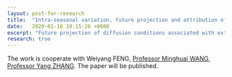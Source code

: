 ```yaml
---
layout: post-for-research
title:  "Intra-seasonal variation, future projection and attribution of haze diffusion condition over East China"
date:   2020-01-16 19:15:26 +0800
excerpt: "Future projection of diffusion conditions associated with extreme haze events over East China is of great importance to government emission regulations and public human health. Here the diffusion conditions and their changes under future warming scenarios are examined. The relative strength of haze events in Northern China Plain (NCP) have increased from 150% during 2006-2015 to 190% during 2090-2099 under RCP8.5 scenarios, induced by stronger and longer-lingering anti-cyclone anomaly in Eastern China. The strengthened anticyclone anomaly is mainly induced by increased north wave train convergence emanating from Barents-Kara Sea, and the longer duration of anticyclone anomaly is mainly induced by stronger local feedback which can extract more energy from the basic state to maintain the anticyclone anomaly in Eastern China. Aerosol reduction is found to play a dominant role in strengthening the upstream wave train near Barents-Kara Sea and the downstream anti-cyclone in Eastern China, while the effects from greenhouse gases increase are small. Results in this study indicate that aerosol reduction east of Scandinavia Peninsula induced radiation effects can strengthen upstream wave train by baroclinic conversion which is conducive to haze formation in Eastern China., suggesting more stringent regulations on aerosol emissions in China are needed to meet air quality standards."
research: true
---
```


The work is cooperate with Weiyang FENG, [Professor Minghuai WANG](https://as.nju.edu.cn/54/50/c11339a218192/page.htm), [Professor Yang ZHANG](https://as.nju.edu.cn/54/59/c11339a218201/page.htm).
The paper will be published.





